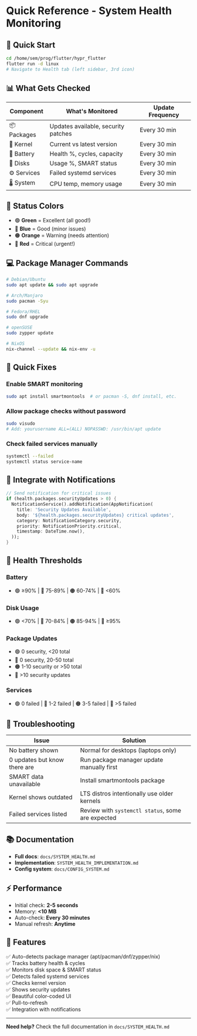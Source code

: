 # Quick Reference - System Health Monitoring

## 🚀 Quick Start

```bash
cd /home/sem/prog/flutter/hypr_flutter
flutter run -d linux
# Navigate to Health tab (left sidebar, 3rd icon)
```

## 📊 What Gets Checked

| Component | What's Monitored | Update Frequency |
|-----------|------------------|------------------|
| 📦 Packages | Updates available, security patches | Every 30 min |
| 🐧 Kernel | Current vs latest version | Every 30 min |
| 🔋 Battery | Health %, cycles, capacity | Every 30 min |
| 💾 Disks | Usage %, SMART status | Every 30 min |
| ⚙️ Services | Failed systemd services | Every 30 min |
| 🌡️ System | CPU temp, memory usage | Every 30 min |

## 🎨 Status Colors

- 🟢 **Green** = Excellent (all good!)
- 🔵 **Blue** = Good (minor issues)
- 🟠 **Orange** = Warning (needs attention)
- 🔴 **Red** = Critical (urgent!)

## 💻 Package Manager Commands

```bash
# Debian/Ubuntu
sudo apt update && sudo apt upgrade

# Arch/Manjaro
sudo pacman -Syu

# Fedora/RHEL
sudo dnf upgrade

# openSUSE
sudo zypper update

# NixOS
nix-channel --update && nix-env -u
```

## 🔧 Quick Fixes

### Enable SMART monitoring
```bash
sudo apt install smartmontools  # or pacman -S, dnf install, etc.
```

### Allow package checks without password
```bash
sudo visudo
# Add: yourusername ALL=(ALL) NOPASSWD: /usr/bin/apt update
```

### Check failed services manually
```bash
systemctl --failed
systemctl status service-name
```

## 📱 Integrate with Notifications

```dart
// Send notification for critical issues
if (health.packages.securityUpdates > 0) {
  NotificationService().addNotification(AppNotification(
    title: 'Security Updates Available',
    body: '${health.packages.securityUpdates} critical updates',
    category: NotificationCategory.security,
    priority: NotificationPriority.critical,
    timestamp: DateTime.now(),
  ));
}
```

## 🎯 Health Thresholds

### Battery
- 🟢 ≥90% | 🔵 75-89% | 🟠 60-74% | 🔴 <60%

### Disk Usage
- 🟢 <70% | 🔵 70-84% | 🟠 85-94% | 🔴 ≥95%

### Package Updates
- 🟢 0 security, <20 total
- 🔵 0 security, 20-50 total  
- 🟠 1-10 security or >50 total
- 🔴 >10 security updates

### Services
- 🟢 0 failed | 🔵 1-2 failed | 🟠 3-5 failed | 🔴 >5 failed

## 🐛 Troubleshooting

| Issue | Solution |
|-------|----------|
| No battery shown | Normal for desktops (laptops only) |
| 0 updates but know there are | Run package manager update manually first |
| SMART data unavailable | Install smartmontools package |
| Kernel shows outdated | LTS distros intentionally use older kernels |
| Failed services listed | Review with `systemctl status`, some are expected |

## 📚 Documentation

- **Full docs**: `docs/SYSTEM_HEALTH.md`
- **Implementation**: `SYSTEM_HEALTH_IMPLEMENTATION.md`
- **Config system**: `docs/CONFIG_SYSTEM.md`

## ⚡ Performance

- Initial check: **2-5 seconds**
- Memory: **<10 MB**
- Auto-check: **Every 30 minutes**
- Manual refresh: **Anytime**

## 🎉 Features

✅ Auto-detects package manager (apt/pacman/dnf/zypper/nix)  
✅ Tracks battery health & cycles  
✅ Monitors disk space & SMART status  
✅ Detects failed systemd services  
✅ Checks kernel version  
✅ Shows security updates  
✅ Beautiful color-coded UI  
✅ Pull-to-refresh  
✅ Integration with notifications  

---

**Need help?** Check the full documentation in `docs/SYSTEM_HEALTH.md`
